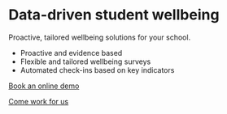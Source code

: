 # Data-driven student wellbeing

Proactive, tailored wellbeing solutions for your school.

- Proactive and evidence based
- Flexible and tailored wellbeing surveys
- Automated check-ins based on key indicators

[Book an online demo](https://calendly.com/komodo-new-schools)

[Come work for us](https://www.komodowellbeing.com/careers)
